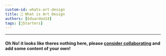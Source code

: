```yaml
---
custom-id: whats-art-design
title: 🌱 What is Art Design
authors: [EduardoU24]
tags: [🌱Starters]
---
```



--- 

#### Oh No! it looks like theres nothing here, please [consider collaborating](/community/how-to-collaborate/) and add some content of your own!